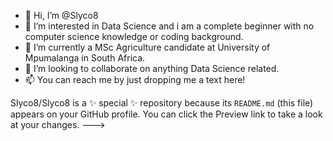 - 👋 Hi, I’m @Slyco8
- 👀 I’m interested in Data Science and i am a complete beginner with no computer science knowledge or coding background. 
- 🌱 I’m currently a MSc Agriculture candidate at University of Mpumalanga in South Africa. 
- 💞️ I’m looking to collaborate on anything Data Science related.
- 📫 You can reach me by just dropping me a text here!


Slyco8/Slyco8 is a ✨ special ✨ repository because its `README.md` (this file) appears on your GitHub profile.
You can click the Preview link to take a look at your changes.
--->
